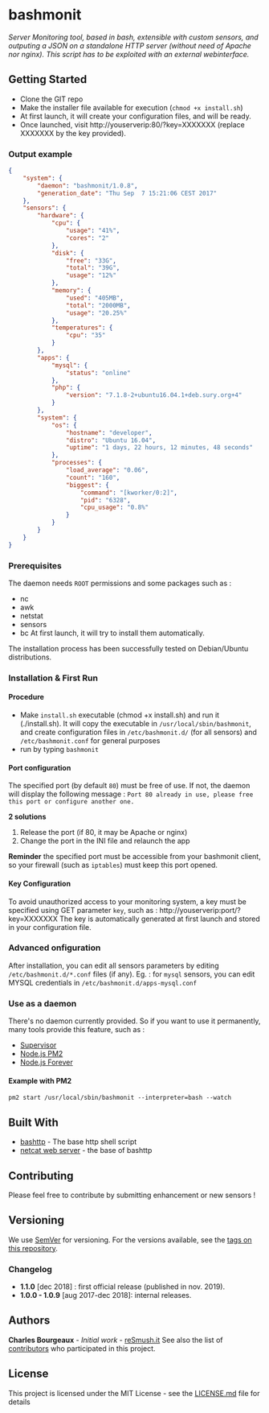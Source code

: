 # bashmonit

*Server Monitoring tool, based in bash, extensible with custom sensors, and outputing a JSON on a standalone HTTP server (without need of Apache nor nginx). This script has to be exploited with an external webinterface.*

## Getting Started

* Clone the GIT repo
* Make the installer file available for execution (`chmod +x install.sh`)
* At first launch, it will create your configuration files, and will be ready.
* Once launched, visit http://youserverip:80/?key=XXXXXXX (replace XXXXXXX by the key provided).

### Output example

```json
{
    "system": {
        "daemon": "bashmonit/1.0.8",
        "generation_date": "Thu Sep  7 15:21:06 CEST 2017"
    },
    "sensors": {
        "hardware": {
            "cpu": {
                "usage": "41%",
                "cores": "2"
            },
            "disk": {
                "free": "33G",
                "total": "39G",
                "usage": "12%"
            },
            "memory": {
                "used": "405MB",
                "total": "2000MB",
                "usage": "20.25%"
            },
            "temperatures": {
                "cpu": "35"
            }
        },
        "apps": {
            "mysql": {
                "status": "online"
            },
            "php": {
                "version": "7.1.8-2+ubuntu16.04.1+deb.sury.org+4"
            }
        },
        "system": {
            "os": {
                "hostname": "developer",
                "distro": "Ubuntu 16.04",
                "uptime": "1 days, 22 hours, 12 minutes, 48 seconds"
            },
            "processes": {
                "load_average": "0.06",
                "count": "160",
                "biggest": {
                    "command": "[kworker/0:2]",
                    "pid": "6328",
                    "cpu_usage": "0.8%"
                }
            }
        }
    }
}
```


### Prerequisites

The daemon needs `ROOT` permissions and some packages such as :
* nc
* awk
* netstat
* sensors
* bc
At first launch, it will try to install them automatically.

The installation process has been successfully tested on Debian/Ubuntu distributions.

### Installation & First Run

#### Procedure

- Make `install.sh` executable (chmod +x install.sh) and run it (./install.sh). It will copy the executable in `/usr/local/sbin/bashmonit`, and create configuration files in `/etc/bashmonit.d/` (for all sensors) and `/etc/bashmonit.conf` for general purposes
- run by typing `bashmonit`

#### Port configuration

The specified port (by default `80`) must be free of use. If not, the daemon will display the following message :
`Port 80 already in use, please free this port or configure another one.`

**2 solutions**
1. Release the port (if 80, it may be Apache or nginx)
2. Change the port in the INI file and relaunch the app
 
**Reminder** the specified port must be accessible from your bashmonit client, so your firewall (such as `iptables`) must keep this port opened.

#### Key Configuration

To avoid unauthorized access to your monitoring system, a key must be specified using GET parameter `key`, such as : http://youserverip:port/?key=XXXXXXX
The key is automatically generated at first launch and stored in your configuration file.

### Advanced onfiguration

After installation, you can edit all sensors parameters by editing `/etc/bashmonit.d/*.conf` files (if any).
Eg. : for `mysql` sensors, you can edit MYSQL credentials in `/etc/bashmonit.d/apps-mysql.conf` 


### Use as a daemon

There's no daemon currently provided. So if you want to use it permanently, many tools provide this feature, such as :
- [Supervisor](http://supervisord.org/)
- [Node.js PM2](https://pm2.keymetrics.io/)
- [Node.js Forever](https://www.npmjs.com/package/forever)

#### Example with PM2

`pm2 start /usr/local/sbin/bashmonit --interpreter=bash --watch`


## Built With

* [bashttp](http://www.dropwizard.io/1.0.2/docs/) - The base http shell script
* [netcat web server](https://forums.hak5.org/index.php?/topic/30075-bash-netcat-only-web-server/) - the base of bashttp

## Contributing

Please feel free to contribute by submitting enhancement or new sensors !

## Versioning

We use [SemVer](http://semver.org/) for versioning. For the versions available, see the [tags on this repository](https://github.com/charlyie/bashmonit/tags). 

### Changelog
* **1.1.0** [dec 2018] : first official release (published in nov. 2019).
* **1.0.0 - 1.0.9** [aug 2017-dec 2018]: internal releases.

## Authors

**Charles Bourgeaux** - *Initial work* - [reSmush.it](https://resmush.it)
See also the list of [contributors](https://github.com/charlyie/bashmonit/contributors) who participated in this project.

## License

This project is licensed under the MIT License - see the [LICENSE.md](LICENSE.md) file for details


